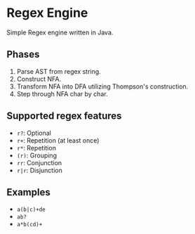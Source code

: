 # Regex Engine
Simple Regex engine written in Java.

## Phases
1. Parse AST from regex string.
2. Construct NFA.
3. Transform NFA into DFA utilizing Thompson's construction.
4. Step through NFA char by char.

## Supported regex features
- `r?`: Optional
- `r+`: Repetition (at least once)
- `r*`: Repetition
- `(r)`: Grouping
- `rr`: Conjunction
- `r|r`: Disjunction

## Examples
- `a(b|c)+de`
- `ab?`
- `a*b(cd)+`
